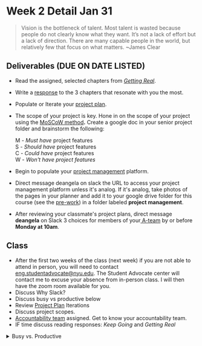 # Week 2 Detail Jan 31

> Vision is the bottleneck of talent. Most talent is wasted because people do not clearly know what they want. It’s not a lack of effort but a lack of direction. There are many capable people in the world, but relatively few that focus on what matters. \~James Clear

## Deliverables (DUE ON DATE LISTED)

* Read the assigned, selected chapters from [_Getting Real_](../assignments/getting-real-readings.md).&#x20;
* Write a [response](../assignments/responses.md) to the 3 chapters that resonate with you the most.
* Populate or Iterate your [project plan](../project\_plan/).
*   The scope of your project is key. Hone in on the scope of your project using the [MoSCoW method](https://en.wikipedia.org/wiki/MoSCoW\_method)**.** Create a google doc in your senior project folder and brainstorm the following:

    M - _Must have_ project features\
    S - _Should have_ project features\
    C - _Could have_ project features\
    W - _Won't have project features_
* Begin to populate your [project management](../website.md) platform.&#x20;
* Direct message deangela on slack the URL to access your project management platform unless it's analog. If it's analog, take photos of the pages in your planner and add it to your google drive folder for this course (see the [pre-work](../pre-work.md)) in a folder labeled **project management**.
* After reviewing your classmate's project plans, direct message **deangela** on Slack 3 choices for members of your[ A-team](../assignments/accountability\_partner.md) by or before **Monday at 10am**.

## Class

* After the first two weeks of the class (next week) if you are not able to attend in person, you will need to contact [eng.studentadvocate@nyu.edu](mailto:eng.studentadvocate@nyu.edu). The Student Advocate center will contact me to excuse your absence from in-person class. I will then have the zoom room available for you.
* Discuss Why Slack?
* Discuss busy vs productive below
* Review [Project Plan](../project\_plan/) Iterations&#x20;
* Discuss project scopes.
* [Accountability team](../assignments/accountability\_partner.md) assigned. Get to know your accountability team.
* IF time discuss reading responses: _Keep Going_ and _Getting Real_

<details>

<summary>Busy vs. Productive</summary>

Being productive does not mean working 24/7. It means working effectively within the shortest amount of time.

* Being busy feels urgent. Being productive feels effective.
* Being busy is frantic and multitasking. Being productive is focused.
* Being busy is working harder. Being productive is working smarter.
* **Being busy is fueled by perfectionism. Being productive is fueled by purpose.**
* **Being busy says yes quickly and takes on more than one can handle. Being productive thinks carefully before taking on more tasks.**
* **Being busy talks about the little time they have. Being productive makes time for what is important.**

_Source: Nawal Mustafa, @_[_TheBrainCoach_](https://www.instagram.com/thebraincoach) __&#x20;

</details>



